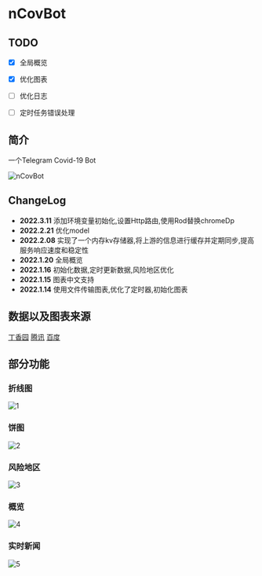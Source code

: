 # nCovBot

## TODO

- [x] 全局概览
- [x] 优化图表
- [ ] 优化日志
- [ ] 定时任务错误处理


## 简介

一个Telegram Covid-19 Bot

![nCovBot](https://github.com/varz1/pics/blob/master/bot.png?raw=true)

## ChangeLog

- **2022.3.11** 添加环境变量初始化,设置Http路由,使用Rod替换chromeDp
- **2022.2.21** 优化model
- **2022.2.08** 实现了一个内存kv存储器,将上游的信息进行缓存并定期同步,提高服务响应速度和稳定性
- **2022.1.20** 全局概览
- **2022.1.16** 初始化数据,定时更新数据,风险地区优化
- **2022.1.15** 图表中文支持
- **2022.1.14** 使用文件传输图表,优化了定时器,初始化图表

## 数据以及图表来源

[丁香园](https://github.com/BlankerL/DXY-COVID-19-Data)
[腾讯](https://news.qq.com/zt2020/page/feiyan.htm#/)
[百度](https://voice.baidu.com/act/newpneumonia/newpneumonia)


## 部分功能

### 折线图

![1](https://github.com/varz1/pics/blob/master/Snipaste_2022-11-14_16-28-14.png?raw=true)

### 饼图
![2](https://github.com/varz1/pics/blob/master/Snipaste_2022-11-14_16-28-26.png?raw=true)


### 风险地区
![3](https://github.com/varz1/pics/blob/master/Snipaste_2022-11-14_16-29-39.png?raw=true)


### 概览
![4](https://github.com/varz1/pics/blob/master/Snipaste_2022-11-14_16-30-06.png?raw=true)


### 实时新闻
![5](https://github.com/varz1/pics/blob/master/Snipaste_2022-11-14_16-30-52.png?raw=true)